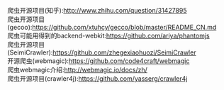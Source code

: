 爬虫开源项目(知乎):http://www.zhihu.com/question/31427895  
爬虫开源项目(gecoo):https://github.com/xtuhcy/gecco/blob/master/README_CN.md  
爬虫可能用得到的backend-webkit:https://github.com/ariya/phantomjs  
爬虫开源项目(SeimiCrawler):https://github.com/zhegexiaohuozi/SeimiCrawler  
开源爬虫(webmagic):https://github.com/code4craft/webmagic  
爬虫webmagic介绍:http://webmagic.io/docs/zh/  
爬虫开源项目(crawler4j):https://github.com/yasserg/crawler4j  
